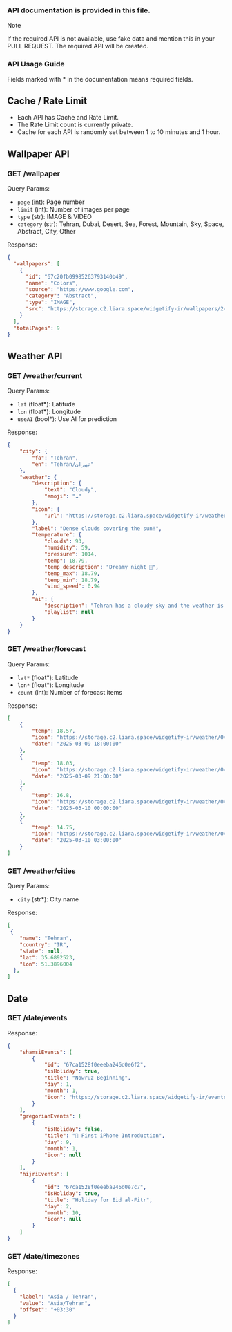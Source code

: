 ### API documentation is provided in this file.

> [!NOTE]
> If the required API is not available, use fake data and mention this in your PULL REQUEST. The required API will be created.

### API Usage Guide
Fields marked with * in the documentation means required fields.

## Cache / Rate Limit
- Each API has Cache and Rate Limit.
- The Rate Limit count is currently private.
- Cache for each API is randomly set between 1 to 10 minutes and 1 hour.

## Wallpaper API

### GET /wallpaper
Query Params:
- `page` (int): Page number
- `limit` (int): Number of images per page
- `type` (str): IMAGE & VIDEO
- `category` (str): Tehran, Dubai, Desert, Sea, Forest, Mountain, Sky, Space, Abstract, City, Other

Response:
```json
{
  "wallpapers": [
    {
      "id": "67c20fb09985263793140b49",
      "name": "Colors",
      "source": "https://www.google.com",
      "category": "Abstract",
      "type": "IMAGE",
      "src": "https://storage.c2.liara.space/widgetify-ir/wallpapers/243ee1f4-3ce9-4120-9250-1d765572f926.jpeg"
    }
  ],
  "totalPages": 9
}
```

## Weather API

### GET /weather/current
Query Params:
- `lat` (float*): Latitude
- `lon` (float*): Longitude
- `useAI` (bool*): Use AI for prediction

Response:
```json
{
    "city": {
        "fa": "Tehran",
        "en": "Tehran/تهران"
    },
    "weather": {
        "description": {
            "text": "Cloudy",
            "emoji": "☁️"
        },
        "icon": {
            "url": "https://storage.c2.liara.space/widgetify-ir/weather/04n.png",
        },
        "label": "Dense clouds covering the sun!",
        "temperature": {
            "clouds": 93,
            "humidity": 59,
            "pressure": 1014,
            "temp": 18.79,
            "temp_description": "Dreamy night 🌠",
            "temp_max": 18.79,
            "temp_min": 18.79,
            "wind_speed": 0.94
        },
        "ai": {
            "description": "Tehran has a cloudy sky and the weather is relatively cool. Wind speed is mild and the temperature is around 19 degrees Celsius; it seems like the clouds are playing hide and seek!",
            "playlist": null
        }
    }
}
```

### GET /weather/forecast
Query Params:
- `lat*` (float*): Latitude
- `lon*` (float*): Longitude
- `count` (int): Number of forecast items

Response:
```json
[
    {
        "temp": 18.57,
        "icon": "https://storage.c2.liara.space/widgetify-ir/weather/04n.svg",
        "date": "2025-03-09 18:00:00"
    },
    {
        "temp": 18.03,
        "icon": "https://storage.c2.liara.space/widgetify-ir/weather/04n.svg",
        "date": "2025-03-09 21:00:00"
    },
    {
        "temp": 16.8,
        "icon": "https://storage.c2.liara.space/widgetify-ir/weather/04n.svg",
        "date": "2025-03-10 00:00:00"
    },
    {
        "temp": 14.75,
        "icon": "https://storage.c2.liara.space/widgetify-ir/weather/04n.svg",
        "date": "2025-03-10 03:00:00"
    }
]
```

### GET /weather/cities
Query Params:
- `city` (str*): City name

Response:
```json
[
 {
    "name": "Tehran",
    "country": "IR",
    "state": null,
    "lat": 35.6892523,
    "lon": 51.3896004
  },
]
```

## Date

### GET /date/events

Response:
```json
{
    "shamsiEvents": [
        {
            "id": "67ca1528f0eeeba246d0e6f2",
            "isHoliday": true,
            "title": "Nowruz Beginning",
            "day": 1,
            "month": 1,
            "icon": "https://storage.c2.liara.space/widgetify-ir/events/5e30a5de-2ad8-4fe5-88b6-4c402c07e297.png"
        }
    ],
    "gregorianEvents": [
        {
            "isHoliday": false,
            "title": "📱 First iPhone Introduction",
            "day": 9,
            "month": 1,
            "icon": null
        }
    ],
    "hijriEvents": [
        {
            "id": "67ca1528f0eeeba246d0e7c7",
            "isHoliday": true,
            "title": "Holiday for Eid al-Fitr",
            "day": 2,
            "month": 10,
            "icon": null
        }
    ]
}
```

### GET /date/timezones
Response:
```json
[
  {
    "label": "Asia / Tehran",
    "value": "Asia/Tehran",
    "offset": "+03:30"
  }
]
``` 
